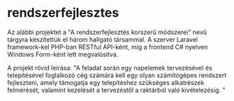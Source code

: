 # rendszerfejlesztes
 
Az alábbi projektet a "A rendszerfejlesztés korszerű módszerei" nevű tárgyra készítettük el három hallgató társammal. A szerver Laravel framework-kel PHP-ban RESTful API-ként, míg a frontend C# nyelven Windows Form-ként lett megvalósítva.

A projekt rövid leírása: "A feladat során egy napelemek tervezésével és telepítésével foglalkozó cég számára kell egy olyan
számítógépes rendszert fejleszteni, amely támogatja egy telepítéshez szükséges alkatrészek
felmérését, valamint kezelését a tervezéstől a raktárból való kivételezésig. "
